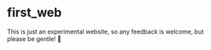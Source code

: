 # first_web
This is just an experimental website, so any feedback is welcome, but please be gentle! 🤡

